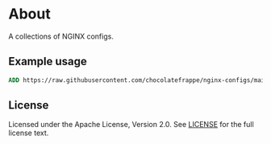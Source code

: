 # About
A collections of NGINX configs.

## Example usage

```Dockerfile
ADD https://raw.githubusercontent.com/chocolatefrappe/nginx-configs/main/configs/errors/json-errors.conf /etc/nginx/chocolatefrappe/errors/json-errors.conf
```

## License
Licensed under the Apache License, Version 2.0. See [LICENSE](LICENSE) for the full license text.
